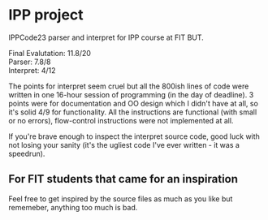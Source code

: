 # IPP project
IPPCode23 parser and interpret for IPP course at FIT BUT.

Final Evalutation: 11.8/20\
Parser: 7.8/8\
Interpret: 4/12

The points for interpret seem cruel but all the 800ish lines of code were written in one 16-hour session of programming (in the day of deadline). 3 points were for documentation and OO design which I didn't have at all, so it's solid 4/9 for functionality. All the instructions are functional (with small or no errors), flow-control instructions were not implemented at all.

If you're brave enough to inspect the interpret source code, good luck with not losing your sanity (it's the ugliest code I've ever written - it was a speedrun).

## For FIT students that came for an inspiration
Feel free to get inspired by the source files as much as you like but rememeber, anything too much is bad.
